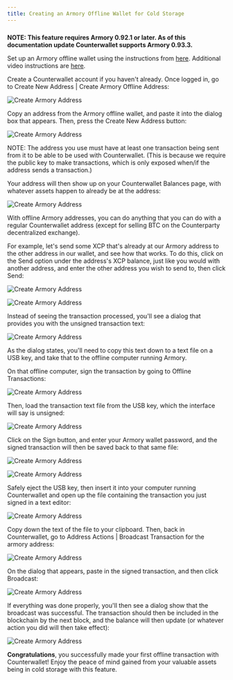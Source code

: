 ```yaml
---
title: Creating an Armory Offline Wallet for Cold Storage
---
```



### 

**NOTE: This feature requires Armory 0.92.1 or later. As of this documentation update Counterwallet supports Armory 0.93.3.**

Set up an Armory offline wallet using the instructions from [here](https://bitcoinarmory.com/tutorials/armory-basics/). Additional video instructions are [here](https://www.youtube.com/watch?v=PGvrai3JxxI).

Create a Counterwallet account if you haven't already. Once logged in, go to Create New Address | Create Armory Offline Address:

![Create Armory Address](../../../static/img/create_armory_address1.png)

Copy an address from the Armory offline wallet, and paste it into the dialog box that appears. Then, press the Create New Address button:

![Create Armory Address](../../../static/img/create_armory_address2.png)

NOTE: The address you use must have at least one transaction being sent from it to be able to be used with Counterwallet. (This is because we require the public key to make transactions, which is only exposed when/if the address sends a transaction.)

Your address will then show up on your Counterwallet Balances page, with whatever assets happen to already be at the address:

![Create Armory Address](../../../static/img/create_armory_address3.png)

With offline Armory addresses, you can do anything that you can do with a regular Counterwallet address (except for selling BTC on the Counterparty decentralized exchange).

For example, let's send some XCP that's already at our Armory address to the other address in our wallet, and see how that works. To do this, click on the Send option under the address's XCP balance, just like you would with another address, and enter the other address you wish to send to, then click Send:

![Create Armory Address](../../../static/img/create_armory_address4.png)

![Create Armory Address](../../../static/img/create_armory_address5.png)

Instead of seeing the transaction processed, you'll see a dialog that provides you with the unsigned transaction text:

![Create Armory Address](../../../static/img/create_armory_address6.png)

As the dialog states, you'll need to copy this text down to a text file on a USB key, and take that to the offline computer running Armory.

On that offline computer, sign the transaction by going to Offline Transactions:

![Create Armory Address](../../../static/img/create_armory_address7.png)

Then, load the transaction text file from the USB key, which the interface will say is unsigned:

![Create Armory Address](../../../static/img/create_armory_address8.png)

Click on the Sign button, and enter your Armory wallet password, and the signed transaction will then be saved back to that same file:

![Create Armory Address](../../../static/img/create_armory_address9.png)

![Create Armory Address](../../../static/img/create_armory_address10.png)

Safely eject the USB key, then insert it into your computer running Counterwallet and open up the file containing the transaction you just signed in a text editor:

![Create Armory Address](../../../static/img/create_armory_address11.png)

Copy down the text of the file to your clipboard. Then, back in Counterwallet, go to Address Actions | Broadcast Transaction for the armory address:

![Create Armory Address](../../../static/img/create_armory_address12.png)

On the dialog that appears, paste in the signed transaction, and then click Broadcast:

![Create Armory Address](../../../static/img/create_armory_address13.png)

If everything was done properly, you'll then see a dialog show that the broadcast was successful. The transaction should then be included in the blockchain by the next block, and the balance will then update (or whatever action you did will then take effect):

![Create Armory Address](../../../static/img/create_armory_address14.png)

**Congratulations**, you successfully made your first offline transaction with Counterwallet! Enjoy the peace of mind gained from your valuable assets being in cold storage with this feature.

